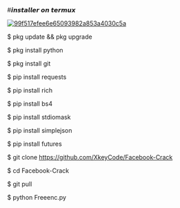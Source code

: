 #𝙞𝙣𝙨𝙩𝙖𝙡𝙡𝙚𝙧 𝙤𝙣 𝙩𝙚𝙧𝙢𝙪𝙭

<a href="https://ibb.co/wrmWKRV"><img src="https://i.ibb.co/NnBjLs5/99f517efee6e65093982a853a4030c5a.jpg" alt="99f517efee6e65093982a853a4030c5a" border="0"></a>

$ pkg update && pkg upgrade

$ pkg install python

$ pkg install git

$ pip install requests

$ pip install rich

$ pip install bs4

$ pip install stdiomask

$ pip install simplejson

$ pip install futures

$ git clone https://github.com/XkeyCode/Facebook-Crack

$ cd Facebook-Crack

$ git pull

$ python Freeenc.py
